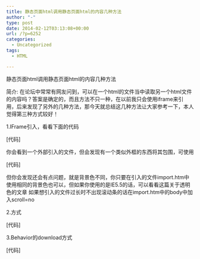 ```yaml
---
title: 静态页面html调用静态页面html的内容几种方法
author: "-"
type: post
date: 2014-02-12T03:13:08+00:00
url: /?p=6252
categories:
  - Uncategorized
tags:
  - HTML

---
```

静态页面html调用静态页面html的内容几种方法

简介: 在论坛中常常有网友问到，可以在一个html的文件当中读取另一个html文件的内容吗？答案是确定的，而且方法不只一种，在以前我只会使用iframe来引用，后来发现了另外的几种方法，那今天就总结这几种方法让大家参考一下，本人觉得第三种方式较好！

1.IFrame引入，看看下面的代码


[代码]



你会看到一个外部引入的文件，但会发现有一个类似外框的东西将其包围，可使用

[代码]



但你会发现还会有点问题，就是背景色不同，你只要在引入的文件import.htm中使用相同的背景色也可以，但如果你使用的是IE5.5的话，可以看看这篇关于透明色的文章 如果想引入的文件过长时不出现滚动条的话在import.htm中的body中加入scroll=no


2.方式


[代码] </object>


3.Behavior的download方式


[代码]

<span id=showImport>



<script>

function onDownloadDone(downDate){

showImport.innerHTML=downDate

}

oDownload.startDownload('import.htm',onDownloadDone)

</script>